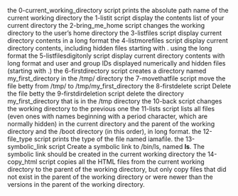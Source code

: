 the 0-current_working_directory script prints the absolute path name of the current working directory
the 1-listit script display the contents list of your current directory
the 2-bring_me_home script changes the working directory to the user’s home directory
the 3-listfiles script display current directory contents in a long format
the 4-listmorefiles script display current directory contents, including hidden files starting with . using the long format
the 5-listfilesdigitonly script display current directory contents with long format and user and group IDs displayed numerically and hidden files (starting with .)
the 6-firstdirectory script creates a directory named my_first_directory in the /tmp/ directory
the 7-movethatfile script move the file betty from /tmp/ to /tmp/my_first_directory
the 8-firstdelete script Delete the file betty 
the 9-firstdirdeletion script delete the directory my_first_directory that is in the /tmp directory
the 10-back script changes the working directory to the previous one
the 11-lists script lists all files (even ones with names beginning with a period character, which are normally hidden) in the current directory and the parent of the working directory and the /boot directory (in this order), in long format.
the 12-file_type script  prints the type of the file named iamafile.
the 13-symbolic_link script Create a symbolic link to /bin/ls, named __ls__. The symbolic link should be created in the current working directory
the 14-copy_html script copies all the HTML files from the current working directory to the parent of the working directory, but only copy files that did not exist in the parent of the working directory or were newer than the versions in the parent of the working directory. 
